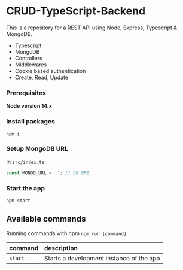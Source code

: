 # CRUD-TypeScript-Backend

This is a repository for a REST API using Node, Express, Typescript & MongoDB.

- Typescript
- MongoDB
- Controllers
- Middlewares
- Cookie based authentication
- Create, Read, Update

### Prerequisites

**Node version 14.x**

### Install packages

```shell
npm i
```

### Setup MongoDB URL

In `src/index.ts`:

```js
const MONGO_URL = ''; // DB URI
```

### Start the app

```shell
npm start
```

## Available commands

Running commands with npm `npm run [command]`

| command         | description                              |
| :-------------- | :--------------------------------------- |
| `start`         | Starts a development instance of the app |
